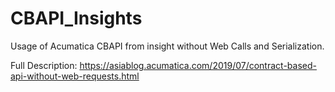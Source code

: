 # CBAPI_Insights
Usage of Acumatica CBAPI from insight without Web Calls and Serialization.

Full Description:
https://asiablog.acumatica.com/2019/07/contract-based-api-without-web-requests.html
